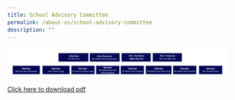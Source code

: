 ```yaml
---
title: School Advisory Committee
permalink: /about-us/school-advisory-committee
description: ""
---
```

![](/images/SAC-PDFv21-14072020.jpg)

[Click here to download pdf](/files/SAC-PDFv21-14072020.pdf)